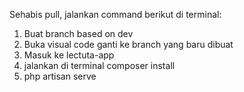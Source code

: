 Sehabis pull, jalankan command berikut di terminal:
1. Buat branch based on dev
2. Buka visual code ganti ke branch yang baru dibuat
3. Masuk ke lectuta-app
4. jalankan di terminal composer install
5. php artisan serve

